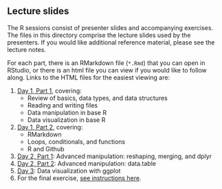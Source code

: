 ## Lecture slides

The R sessions consist of presenter slides and accompanying exercises. The files in this directory comprise the lecture slides used by the presenters. If you would like additional reference material, please see the lecture notes.

For each part, there is an RMarkdown file (`*.Rmd`) that you can open in RStudio, or there is an html file you can view if you would like to follow along. Links to the HTML files for the easiest viewing are:

1. [Day 1, Part 1](https://msia.github.io/bootcamp-2019/lectureslides/R1-R2_slides), covering:
    - Review of basics, data types, and data structures
    - Reading and writing files
    - Data manipulation in base R
    - Data visualization in base R
2. [Day 1, Part 2](https://msia.github.io/bootcamp-2019/lectureslides/R3-R4_slides), covering:
    - RMarkdown
    - Loops, conditionals, and functions
    - R and Github
3. [Day 2, Part 1](https://msia.github.io/bootcamp-2019/lectureslides/R5_slides): Advanced manipulation: reshaping, merging, and dplyr
4. [Day 2, Part 2](https://msia.github.io/bootcamp-2019/lectureslides/R6_slides): Advanced manipulation: data.table
5. [Day 3](https://msia.github.io/bootcamp-2019/lectureslides/R7_slides): Data visualization with ggplot
6. For the final exercise, [see instructions here](https://github.com/MSIA/bootcamp-2019/blob/master/exercises/R8_final-exercise-instructions.md).
